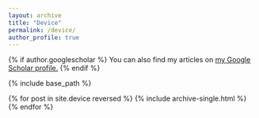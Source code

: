 ```yaml
---
layout: archive
title: "Device"
permalink: /device/
author_profile: true
---
```


{% if author.googlescholar %}
  You can also find my articles on <u><a href="{{author.googlescholar}}">my Google Scholar profile</a>.</u>
{% endif %}

{% include base_path %}

{% for post in site.device reversed %}
  {% include archive-single.html %}
{% endfor %}
